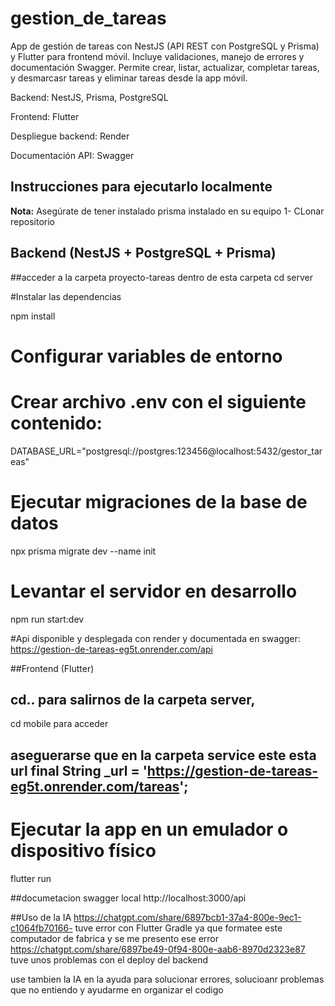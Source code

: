 # gestion_de_tareas
App de gestión de tareas con NestJS (API REST con PostgreSQL y Prisma) y Flutter para frontend móvil. Incluye validaciones, manejo de errores y documentación Swagger. Permite crear, listar, actualizar, completar tareas, y desmarcasr tareas y eliminar tareas desde la app móvil.


Backend: NestJS, Prisma, PostgreSQL

Frontend: Flutter

Despliegue backend: Render

Documentación API: Swagger

## Instrucciones para ejecutarlo localmente ## 
**Nota:** Asegúrate de tener instalado prisma instalado en su equipo 
1- CLonar repositorio 

## Backend (NestJS + PostgreSQL + Prisma)
##acceder a la carpeta proyecto-tareas dentro de esta carpeta cd server 

#Instalar las dependencias

npm install
# Configurar variables de entorno
# Crear archivo .env con el siguiente contenido:
DATABASE_URL="postgresql://postgres:123456@localhost:5432/gestor_tareas"


# Ejecutar migraciones de la base de datos
npx prisma migrate dev --name init

# Levantar el servidor en desarrollo
npm run start:dev

#Api disponible y desplegada con render  y documentada en swagger:
https://gestion-de-tareas-eg5t.onrender.com/api

##Frontend (Flutter)
## cd.. para salirnos de la carpeta server, 
cd mobile para acceder 

## aseguerarse que en la carpeta service este esta url final String _url = 'https://gestion-de-tareas-eg5t.onrender.com/tareas';
# Ejecutar la app en un emulador o dispositivo físico
flutter run

##documetacion swagger local 
http://localhost:3000/api

##Uso de la IA
https://chatgpt.com/share/6897bcb1-37a4-800e-9ec1-c1064fb70166- tuve error con Flutter Gradle ya que formatee este computador de fabrica y se me presento ese error
https://chatgpt.com/share/6897be49-0f94-800e-aab6-8970d2323e87 tuve unos problemas con el deploy del backend

use tambien la IA en la ayuda para solucionar errores, solucioanr problemas que no entiendo y ayudarme en organizar el codigo 
